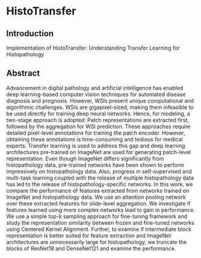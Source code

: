 # HistoTransfer

## Introduction

Implementation of HistoTransfer: Understanding Transfer Learning for Histopathology

## Abstract

Advancement in digital pathology and artificial intelligence has enabled deep learning-based computer vision techniques for automated disease diagnosis and prognosis. However, WSIs present unique computational and algorithmic challenges. WSIs are gigapixel-sized, making them infeasible to be used directly for training deep neural networks. Hence, for modeling, a two-stage approach is adopted: Patch representations are extracted first, followed by the aggregation for WSI prediction. These approaches require detailed pixel-level annotations for training the patch encoder. However, obtaining these annotations is time-consuming and tedious for medical experts. Transfer learning is used to address this gap and deep learning architectures pre-trained on ImageNet are used for generating patch-level representation. Even though ImageNet differs significantly from histopathology data, pre-trained networks have been shown to perform impressively on histopathology data. Also, progress in self-supervised and multi-task learning coupled with the release of multiple histopathology data has led to the release of histopathology-specific networks. In this work, we compare the performance of features extracted from networks trained on ImageNet and histopathology data. We use an attention pooling network over these extracted features for slide-level aggregation. We investigate if features learned using more complex networks lead to gain in performance. We use a simple top-k sampling approach for fine-tuning framework and study the representation similarity between frozen and fine-tuned networks using Centered Kernel Alignment. Further, to examine if intermediate block representation is better suited for feature extraction and ImageNet architectures are unnecessarily large for histopathology, we truncate the blocks of ResNet18 and DenseNet121 and examine the performance.
